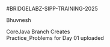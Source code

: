 #BRIDGELABZ-SIPP-TRAINING-2025

Bhuvnesh<br>

CoreJava Branch Creates<br>
Practice_Problems for Day 01 uploaded<br>
